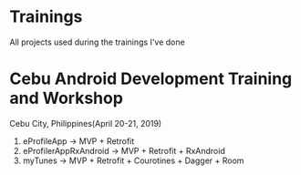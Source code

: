 # Trainings
All projects used during the trainings I've done

# Cebu Android Development Training and Workshop 
Cebu City, Philippines(April 20-21, 2019)

1. eProfileApp -> MVP + Retrofit
2. eProfilerAppRxAndroid -> MVP + Retrofit + RxAndroid
3. myTunes -> MVP + Retrofit + Courotines + Dagger + Room
